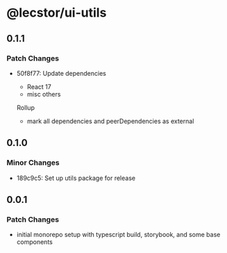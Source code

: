 # @lecstor/ui-utils

## 0.1.1

### Patch Changes

- 50f8f77: Update dependencies

  - React 17
  - misc others

  Rollup

  - mark all dependencies and peerDependencies as external

## 0.1.0

### Minor Changes

- 189c9c5: Set up utils package for release

## 0.0.1

### Patch Changes

- initial monorepo setup with typescript build, storybook, and some base components
